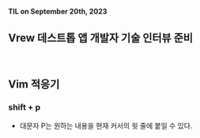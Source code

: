 **TIL on September 20th, 2023**

## Vrew 데스트톱 앱 개발자 기술 인터뷰 준비


<br>

## Vim 적응기
### shift + p
* 대문자 P는 원하는 내용을 현재 커서의 윗 줄에 붙일 수 있다.
